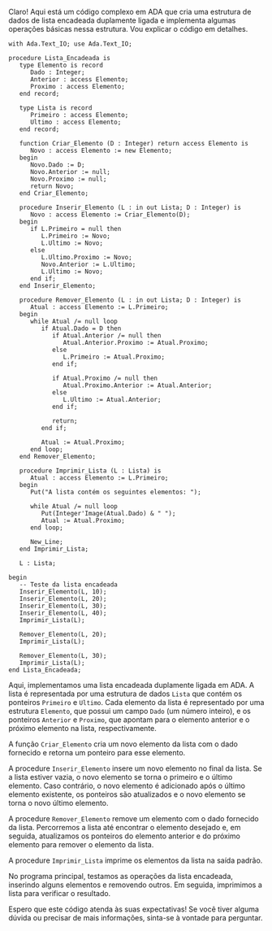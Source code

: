 Claro! Aqui está um código complexo em ADA que cria uma estrutura de dados de lista encadeada duplamente ligada e implementa algumas operações básicas nessa estrutura. Vou explicar o código em detalhes.

```
with Ada.Text_IO; use Ada.Text_IO;

procedure Lista_Encadeada is
   type Elemento is record
      Dado : Integer;
      Anterior : access Elemento;
      Proximo : access Elemento;
   end record;

   type Lista is record
      Primeiro : access Elemento;
      Ultimo : access Elemento;
   end record;

   function Criar_Elemento (D : Integer) return access Elemento is
      Novo : access Elemento := new Elemento;
   begin
      Novo.Dado := D;
      Novo.Anterior := null;
      Novo.Proximo := null;
      return Novo;
   end Criar_Elemento;

   procedure Inserir_Elemento (L : in out Lista; D : Integer) is
      Novo : access Elemento := Criar_Elemento(D);
   begin
      if L.Primeiro = null then
         L.Primeiro := Novo;
         L.Ultimo := Novo;
      else
         L.Ultimo.Proximo := Novo;
         Novo.Anterior := L.Ultimo;
         L.Ultimo := Novo;
      end if;
   end Inserir_Elemento;

   procedure Remover_Elemento (L : in out Lista; D : Integer) is
      Atual : access Elemento := L.Primeiro;
   begin
      while Atual /= null loop
         if Atual.Dado = D then
            if Atual.Anterior /= null then
               Atual.Anterior.Proximo := Atual.Proximo;
            else
               L.Primeiro := Atual.Proximo;
            end if;

            if Atual.Proximo /= null then
               Atual.Proximo.Anterior := Atual.Anterior;
            else
               L.Ultimo := Atual.Anterior;
            end if;

            return;
         end if;

         Atual := Atual.Proximo;
      end loop;
   end Remover_Elemento;

   procedure Imprimir_Lista (L : Lista) is
      Atual : access Elemento := L.Primeiro;
   begin
      Put("A lista contém os seguintes elementos: ");

      while Atual /= null loop
         Put(Integer'Image(Atual.Dado) & " ");
         Atual := Atual.Proximo;
      end loop;

      New_Line;
   end Imprimir_Lista;

   L : Lista;

begin
   -- Teste da lista encadeada
   Inserir_Elemento(L, 10);
   Inserir_Elemento(L, 20);
   Inserir_Elemento(L, 30);
   Inserir_Elemento(L, 40);
   Imprimir_Lista(L);

   Remover_Elemento(L, 20);
   Imprimir_Lista(L);

   Remover_Elemento(L, 30);
   Imprimir_Lista(L);
end Lista_Encadeada;
```

Aqui, implementamos uma lista encadeada duplamente ligada em ADA. A lista é representada por uma estrutura de dados `Lista` que contém os ponteiros `Primeiro` e `Ultimo`. Cada elemento da lista é representado por uma estrutura `Elemento`, que possui um campo `Dado` (um número inteiro), e os ponteiros `Anterior` e `Proximo`, que apontam para o elemento anterior e o próximo elemento na lista, respectivamente.

A função `Criar_Elemento` cria um novo elemento da lista com o dado fornecido e retorna um ponteiro para esse elemento.

A procedure `Inserir_Elemento` insere um novo elemento no final da lista. Se a lista estiver vazia, o novo elemento se torna o primeiro e o último elemento. Caso contrário, o novo elemento é adicionado após o último elemento existente, os ponteiros são atualizados e o novo elemento se torna o novo último elemento.

A procedure `Remover_Elemento` remove um elemento com o dado fornecido da lista. Percorremos a lista até encontrar o elemento desejado e, em seguida, atualizamos os ponteiros do elemento anterior e do próximo elemento para remover o elemento da lista.

A procedure `Imprimir_Lista` imprime os elementos da lista na saída padrão.

No programa principal, testamos as operações da lista encadeada, inserindo alguns elementos e removendo outros. Em seguida, imprimimos a lista para verificar o resultado.

Espero que este código atenda às suas expectativas! Se você tiver alguma dúvida ou precisar de mais informações, sinta-se à vontade para perguntar.